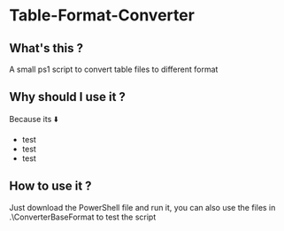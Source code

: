 # Table-Format-Converter
## What's this ?
A small ps1 script to convert table files to different format
## Why should I use it ?
Because its ⬇️
+ test
+ test
+ test
## How to use it ?
Just download the PowerShell file and run it, you can also use the files in .\ConverterBaseFormat to test the script
